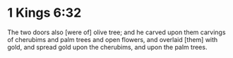 # 1 Kings 6:32

The two doors also [were of] olive tree; and he carved upon them carvings of cherubims and palm trees and open flowers, and overlaid [them] with gold, and spread gold upon the cherubims, and upon the palm trees.